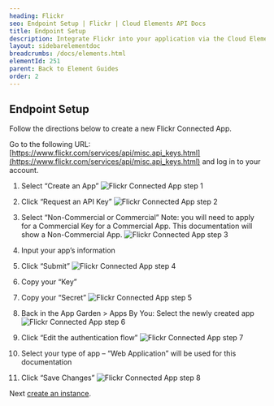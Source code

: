 ```yaml
---
heading: Flickr
seo: Endpoint Setup | Flickr | Cloud Elements API Docs
title: Endpoint Setup
description: Integrate Flickr into your application via the Cloud Elements APIs.
layout: sidebarelementdoc
breadcrumbs: /docs/elements.html
elementId: 251
parent: Back to Element Guides
order: 2
---
```

## Endpoint Setup

Follow the directions below to create a new Flickr Connected App.

Go to the following URL: [https://www.flickr.com/services/api/misc.api_keys.html](https://www.flickr.com/services/api/misc.api_keys.html) and log in to your account.

1. Select “Create an App”
![Flickr Connected App step 1](http://cloud-elements.com/wp-content/uploads/2015/12/FlickrAPI1.png)

2. Click “Request an API Key”
![Flickr Connected App step 2](http://cloud-elements.com/wp-content/uploads/2015/12/FlickrAPI2.png)


3. Select “Non-Commercial or Commercial”  Note: you will need to apply for a Commercial Key for a Commercial App. This documentation will show a Non-Commercial App.
![Flickr Connected App step 3](http://cloud-elements.com/wp-content/uploads/2015/12/FlickrAPI3.png)

4. Input your app’s information

5. Click “Submit”
![Flickr Connected App step 4](http://cloud-elements.com/wp-content/uploads/2015/12/FlickrAPI4.png)

6. Copy your “Key”

7. Copy your “Secret”
![Flickr Connected App step 5](http://cloud-elements.com/wp-content/uploads/2015/12/FlickrAPI5.png)

8. Back in the App Garden > Apps By You: Select the newly created app
![Flickr Connected App step 6](http://cloud-elements.com/wp-content/uploads/2015/12/FlickrAPI5.png)

9. Click “Edit the authentication flow”
![Flickr Connected App step 7](http://cloud-elements.com/wp-content/uploads/2015/12/FlickrAPI7.png)

10. Select your type of app – “Web Application” will be used for this documentation

11. Click “Save Changes”
![Flickr Connected App step 8](http://cloud-elements.com/wp-content/uploads/2015/12/FlickrAPI8.png)

Next [create an instance](flickr-create-instance.html).
